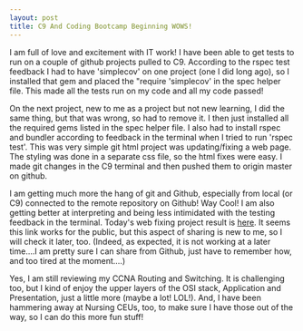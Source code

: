 ```yaml
---
layout: post
title: C9 And Coding Bootcamp Beginning WOWS!
---
```


I am full of love and excitement with IT work! I have been able to get tests to run on a couple of github projects pulled to C9. 
According to the rspec test feedback I had to have 'simplecov' on one project (one I did long ago), so I installed that gem and placed the "require 'simplecov' in 
the spec helper file. This made all the tests run on my code and all my code passed!

On the next project, new to me as a project but not new learning, I did the same thing, but that was wrong, so had to remove it. I then just 
installed all the required gems listed in the spec helper file. I also had to install rspec and bundler according to feedback in the terminal 
when I tried to run 'rspec test'. This was very simple git html project was updating/fixing a web page. The styling was done in a separate 
css file, so the html fixes were easy. I made git changes in the C9 terminal and then pushed them to origin master on github.

I am getting much more the hang of git and Github, especially from local (or C9) connected to the remote repository on Github! Way Cool!
I am also getting better at interpreting and being less intimidated with the testing feedback in the terminal. Today's web fixing project result is [here](https://html-album-cover-heartandhandstraining.c9users.io/index.html). It seems this link works for the public, but this aspect of sharing is new to me, so I will check it later, too. (Indeed, as expected, it is not working at a later time....I am pretty sure I can share from Github, just have to remember how, and too tired at the moment....)

Yes, I am still reviewing my CCNA Routing and Switching. It is challenging too, but I kind of enjoy the upper layers of the OSI stack, Application and Presentation, just a little more (maybe a lot! LOL!). And, I have been hammering away at Nursing CEUs, too, to make sure I have those out of the way, so I can do this more fun stuff!
